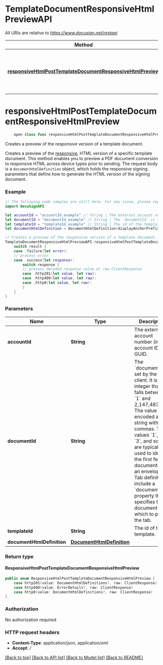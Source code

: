 # TemplateDocumentResponsiveHtmlPreviewAPI

All URIs are relative to *https://www.docusign.net/restapi*

Method | HTTP request | Description
------------- | ------------- | -------------
[**responsiveHtmlPostTemplateDocumentResponsiveHtmlPreview**](TemplateDocumentResponsiveHtmlPreviewAPI.md#responsivehtmlposttemplatedocumentresponsivehtmlpreview) | **POST** /v2.1/accounts/{accountId}/templates/{templateId}/documents/{documentId}/responsive_html_preview | Creates a preview of the responsive version of a template document.


# **responsiveHtmlPostTemplateDocumentResponsiveHtmlPreview**
```swift
    open class func responsiveHtmlPostTemplateDocumentResponsiveHtmlPreview(accountId: String, documentId: String, templateId: String, documentHtmlDefinition: DocumentHtmlDefinition? = nil, headers: HTTPHeaders = DocuSignAPI.customHeaders, beforeSend: (inout ClientRequest) throws -> () = { _ in }) -> EventLoopFuture<ResponsiveHtmlPostTemplateDocumentResponsiveHtmlPreview>
```

Creates a preview of the responsive version of a template document.

Creates a preview of the [responsive](https://developers.docusign.com/esign-rest-api/guides/responsive-signing/api-overview), HTML version of a specific template document. This method enables you to preview a PDF document conversion to responsive HTML across device types prior to sending.   The request body is a `documentHtmlDefinition` object, which holds the responsive signing parameters that define how to generate the HTML version of the signing document.

### Example 
```swift
// The following code samples are still beta. For any issue, please report via http://github.com/OpenAPITools/openapi-generator/issues/new
import DocuSignAPI

let accountId = "accountId_example" // String | The external account number (int) or account ID GUID.
let documentId = "documentId_example" // String | The `documentId` is set by the API client. It is an integer that falls between `1` and 2,147,483,647. The value is encoded as a string without commas. The values `1`, `2`, `3`, and so on are typically used to identify the first few documents in an envelope. Tab definitions include a `documentId` property that specifies the document on which to place the tab.
let templateId = "templateId_example" // String | The id of the template.
let documentHtmlDefinition = documentHtmlDefinition(displayAnchorPrefix: "displayAnchorPrefix_example", displayAnchors: [nil], displayOrder: "displayOrder_example", displayPageNumber: "displayPageNumber_example", documentGuid: "documentGuid_example", documentId: "documentId_example", headerLabel: "headerLabel_example", maxScreenWidth: "maxScreenWidth_example", removeEmptyTags: "removeEmptyTags_example", showMobileOptimizedToggle: "showMobileOptimizedToggle_example", source: "source_example") // DocumentHtmlDefinition |  (optional)

// Creates a preview of the responsive version of a template document.
TemplateDocumentResponsiveHtmlPreviewAPI.responsiveHtmlPostTemplateDocumentResponsiveHtmlPreview(accountId: accountId, documentId: documentId, templateId: templateId, documentHtmlDefinition: documentHtmlDefinition).whenComplete { result in
    switch result {
    case .failure(let error):
    // process error
    case .success(let response):
        switch response {
        // process decoded response value or raw ClientResponse
        case .http201(let value, let raw):
        case .http400(let value, let raw):
        case .http0(let value, let raw):
        }
    }
}
```

### Parameters

Name | Type | Description  | Notes
------------- | ------------- | ------------- | -------------
 **accountId** | **String** | The external account number (int) or account ID GUID. | 
 **documentId** | **String** | The &#x60;documentId&#x60; is set by the API client. It is an integer that falls between &#x60;1&#x60; and 2,147,483,647. The value is encoded as a string without commas. The values &#x60;1&#x60;, &#x60;2&#x60;, &#x60;3&#x60;, and so on are typically used to identify the first few documents in an envelope. Tab definitions include a &#x60;documentId&#x60; property that specifies the document on which to place the tab. | 
 **templateId** | **String** | The id of the template. | 
 **documentHtmlDefinition** | [**DocumentHtmlDefinition**](DocumentHtmlDefinition.md) |  | [optional] 

### Return type

#### ResponsiveHtmlPostTemplateDocumentResponsiveHtmlPreview

```swift
public enum ResponsiveHtmlPostTemplateDocumentResponsiveHtmlPreview {
    case http201(value: DocumentHtmlDefinitions?, raw: ClientResponse)
    case http400(value: ErrorDetails?, raw: ClientResponse)
    case http0(value: DocumentHtmlDefinitions?, raw: ClientResponse)
}
```

### Authorization

No authorization required

### HTTP request headers

 - **Content-Type**: application/json, application/xml
 - **Accept**: */*

[[Back to top]](#) [[Back to API list]](../README.md#documentation-for-api-endpoints) [[Back to Model list]](../README.md#documentation-for-models) [[Back to README]](../README.md)

